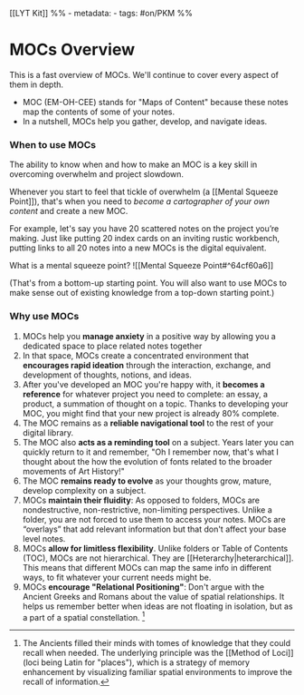 [[LYT Kit]]
%% - metadata:
	- tags: #on/PKM  %%
# MOCs Overview
This is a fast overview of MOCs. We'll continue to cover every aspect of them in depth.

- MOC (EM-OH-CEE) stands for "Maps of Content" because these notes map the contents of some of your notes.
- In a nutshell, MOCs help you gather, develop, and navigate ideas.

### When to use MOCs
The ability to know when and how to make an MOC is a key skill in overcoming overwhelm and project slowdown.

Whenever you start to feel that tickle of overwhelm (a [[Mental Squeeze Point]]), that's when you need to *become a cartographer of your own content* and create a new MOC. 

For example, let's say you have 20 scattered notes on the project you’re making. Just like putting 20 index cards on an inviting rustic workbench, putting links to all 20 notes into a new MOCs is the digital equivalent.

What is a mental squeeze point? 
![[Mental Squeeze Point#^64cf60a6]]

(That's from a bottom-up starting point. You will also want to use MOCs to make sense out of existing knowledge from a top-down starting point.)

### Why use MOCs
1. MOCs help you **manage anxiety** in a positive way by allowing you a dedicated space to place related notes together
1. In that space, MOCs create a concentrated environment that **encourages rapid ideation** through the interaction, exchange, and development of thoughts, notions, and ideas.
1. After you've developed an MOC you're happy with, it **becomes a reference** for whatever project you need to complete: an essay, a product, a summation of thought on a topic. Thanks to developing your MOC, you might find that your new project is already 80% complete.
1. The MOC remains as a **reliable navigational tool** to the rest of your digital library.
1. The MOC also **acts as a reminding tool** on a subject. Years later you can quickly return to it and remember, "Oh I remember now, that's what I thought about the how the evolution of fonts related to the broader movements of Art History!"
1. The MOC **remains ready to evolve** as your thoughts grow, mature, develop complexity on a subject. 
1. MOCs **maintain their fluidity**: As opposed to folders, MOCs are nondestructive, non-restrictive, non-limiting perspectives. Unlike a folder, you are not forced to use them to access your notes. MOCs are “overlays” that add relevant information but that don't affect your base level notes. 
1. MOCs **allow for limitless flexibility**. Unlike folders or Table of Contents (TOC), MOCs are not hierarchical. They are [[Heterarchy|heterarchical]]. This means that different MOCs can map the same info in different ways, to fit whatever your current needs might be.
1. MOCs **encourage "Relational Positioning"**: Don't argue with the Ancient Greeks and Romans about the value of spatial relationships. It helps us remember better when ideas are not floating in isolation, but as a part of a spatial constellation. [^1]


[^1]: The Ancients filled their minds with tomes of knowledge that they could recall when needed. The underlying principle was the [[Method of Loci]] (loci being Latin for "places"), which is a strategy of memory enhancement by visualizing familiar spatial environments to improve the recall of information.